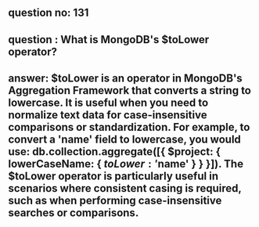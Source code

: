 
      
## question no: 131

## question : What is MongoDB's $toLower operator?

## answer: $toLower is an operator in MongoDB's Aggregation Framework that converts a string to lowercase. It is useful when you need to normalize text data for case-insensitive comparisons or standardization. For example, to convert a 'name' field to lowercase, you would use: db.collection.aggregate([{ $project: { lowerCaseName: { $toLower: '$name' } } }]). The $toLower operator is particularly useful in scenarios where consistent casing is required, such as when performing case-insensitive searches or comparisons.
      